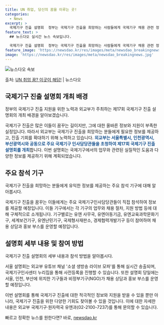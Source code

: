 ```yaml
---
title: UN 취업, 당신의 꿈을 이루는 곳!
categories:
  - News
excerpt: >
  국제기구 진출 설명회  정부는 국제기구 진출을 희망하는 사람들에게 국제기구 채용 관련 정보를 제공하고 국제기…
feature_text: >
  ## 뉴스다오 실시간 뉴스 속보입니다.

  국제기구 진출 설명회  정부는 국제기구 진출을 희망하는 사람들에게 국제기구 채용 관련 정보를 제공하고 국제기…
feature_image: 'https://newsdao.kr/res/images/meta/newsdao_breakingnews.jpg'
image: 'https://newsdao.kr/res/images/meta/newsdao_breakingnews.jpg'
---
```


![뉴스다오 속보](https://newsdao.kr/res/images/meta/newsdao_breakingnews.jpg)

<p>출처: <a href="https://newsdao.kr/4722" rel="dofollow">UN 취업 꿈? 이곳이 해답!</a> | 뉴스다오</p>

<h2 data-ke-size="size26">국제기구 진출 설명회 개최 배경</h2>
<p data-ke-size="size16">정부의 국제기구 진출 지원을 위한 노력과 외교부가 주최하는 제17회 국제기구 진출 설명회의 개최 배경을 알아보겠습니다.</p>
국제기구 진출은 많은 이들이 꿈꾸는 길이지만, 그에 대한 올바른 정보와 지원이 부족한 실정입니다. 따라서 외교부는 국제기구 진출을 희망하는 분들에게 필요한 정보를 제공하고, 진출 기회를 확대하기 위해 노력하고 있습니다. <b><span style="color: #1a5490;">외교부는 서울특별시, 인천광역시, 부산광역시와 공동으로 주요 국제기구 인사담당관들을 초청하여 제17회 국제기구 진출 설명회를 개최</span></b>합니다. 이번 설명회는 국제기구에서의 업무와 관련된 실질적인 도움과 다양한 정보를 제공하기 위해 계획되었습니다.

<h2 data-ke-size="size26">주요 참석 기구</h2>
<p data-ke-size="size16">국제기구 진출을 희망하는 분들에게 유익한 정보를 제공하는 주요 참석 기구에 대해 알아봅시다.</p>
국제기구 진출을 꿈꾸는 이들에게는 주요 국제기구인사담당관들이 직접 참석하여 정보를 제공할 예정입니다. 이들 기구에서는 각 기구의 업무와 채용 절차, 지원 방법 등에 대해 구체적으로 소개됩니다. 기구별로는 유엔 사무국, 유엔아동기금, 유엔교육과학문화기구, 세계보건기구, 유엔난민기구, 국제형사재판소, 경제협력개발기구 등이 참여하여 채용 상담과 홍보 부스를 운영할 예정입니다.

<h2 data-ke-size="size26">설명회 세부 내용 및 참여 방법</h2>
<p data-ke-size="size16">국제기구 진출 설명회의 세부 내용과 참석 방법을 알아봅시다.</p>
서울 설명회는 외교부 유튜브 채널 '소셜 생방송 라이브 모파'를 통해 실시간 송출되며, 국제기구인사센터 누리집을 통해 사전등록을 진행할 수 있습니다. 또한 설명회 당일에는 서울, 인천, 부산에 위치한 기구들과 비정부기구(NGO)가 채용 상담과 홍보 부스를 운영할 예정입니다.

이번 설명회를 통해 국제기구 진출에 대한 적극적인 정보와 지원을 받을 수 있을 뿐만 아니라, 국제기구 진출을 위한 다양한 기회도 찾아볼 수 있을 것입니다. 이에 대한 자세한 내용은 외교부 국제기구·원자력국 유엔과(02-2100-7237)를 통해 문의할 수 있습니다. 

빠르고 정확한 뉴스를 원한다면? 바로, <a href="https://newsdao.kr" rel="dofollow">newsdao.kr</a>


